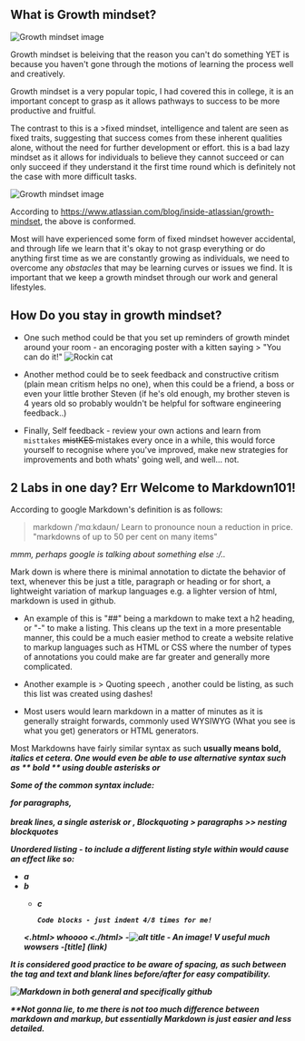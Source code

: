 ## What is Growth mindset?

![Growth mindset image](https://atlassianblog.wpengine.com/wp-content/uploads/2015/11/growth-mindset.png)

Growth mindset is beleiving that the reason you can't do something YET is because you haven't gone through the motions of learning the process well and creatively.

Growth mindset is a very popular topic, I had covered this in college, it is an important concept to grasp as it allows pathways to success to be more productive and fruitful.

The contrast to this is a >fixed mindset, intelligence and talent are seen as fixed traits, suggesting that success comes from these inherent qualities alone, without the need for further development or effort.
this is a bad lazy mindset as it allows for individuals to believe they cannot succeed or can only succeed if they understand it the first time round which is definitely not the case with more difficult tasks. 

![Growth mindset image](https://atlassianblog.wpengine.com/wp-content/uploads/NewGrowthMindset2-1120x1400.png)

According to https://www.atlassian.com/blog/inside-atlassian/growth-mindset, the above is conformed. 

Most will have experienced some form of fixed mindset however accidental, and through life we learn that it's okay to not grasp everything or do anything first time as we are constantly growing as individuals, we need to overcome any *obstacles* that may be learning curves or issues we find. It is important that we keep a growth mindset through our work and general lifestyles.

## How Do you stay in growth mindset?

- One such method could be that you set up reminders of growth mindet around your room - an encoraging poster with a kitten saying > "You can do it!" ![Rockin cat](https://media.tenor.com/8TuHoy4DokYAAAAC/cat-you-got-this.gif)

- Another method could be to seek feedback and constructive critism (plain mean critism helps no one), when this could be a friend, a boss or even your little brother Steven (if he's old enough, my brother steven is 4 years old so probably wouldn't be helpful for software engineering feedback..)

- Finally, Self feedback - review your own actions and learn from ``misttakes`` <s> mistKES </s> mistakes every once in a while, this would force yourself to recognise where you've improved, make new strategies for improvements and both whats' going well, and well... not.

## 2 Labs in one day? Err Welcome to Markdown101!

According to google Markdown's definition is as follows: 
> markdown
> /ˈmɑːkdaʊn/
> Learn to pronounce
> noun
> a reduction in price.
> "markdowns of up to 50 per cent on many items"

*mmm, perhaps google is talking about something else :/..* 

Mark down is where there is minimal annotation to dictate the behavior of text, whenever this be just a title, paragraph or heading or for short, a lightweight variation of markup languages e.g. a lighter version of html, markdown is used in github.

- An example of this is "##" being a markdown to make text a h2 heading, or "-" to make a listing. This cleans up the text in a more presentable manner, this could be a much easier method to create a website relative to markup languages such as HTML or CSS where the number of types of annotations you could make are far greater and generally more complicated.

- Another example is > Quoting speech , another could be listing, as such this list was created using dashes!

- Most users would learn markdown in a matter of minutes as it is generally straight forwards, commonly used WYSIWYG (What you see is what you get) generators or HTML generators.

Most Markdowns have fairly similar syntax as such <b> usually means bold, <i> italics et cetera. One would even be able to use alternative syntax such as ** bold ** using double asterisks or <b>
  
Some of the common syntax include: <p> </p> for paragraphs, <br> </br> break lines, a single asterisk or <i></i>, Blockquoting > paragraphs >> nesting blockquotes
  
Unordered listing - to include a different listing style within would cause an effect like so:
  
- a
- b
  - c
  
        Code blocks - just indent 4/8 times for me!
  <.html> whoooo <./html>
          -![alt title](Link) - An image! V useful much wowsers
            -[title] (link)
          
  
It is considered good practice to be aware of spacing, as such between the tag and text and blank lines before/after for easy compatibility.

![Markdown in both general and specifically github](https://camo.githubusercontent.com/74c1a363e1cc6ec948387d2559f6e79a215499650b59531c1c12a66b61afc8b3/68747470733a2f2f73332d65752d776573742d312e616d617a6f6e6177732e636f6d2f69682d6d6174657269616c732f75706c6f6164732f75706c6f61645f63626237346161393939666565386163326463636637373638396564363062342e706e67)
  
  **Not gonna lie, to me there is not too much difference between markdown and markup, but essentially Markdown is just easier and less detailed.
